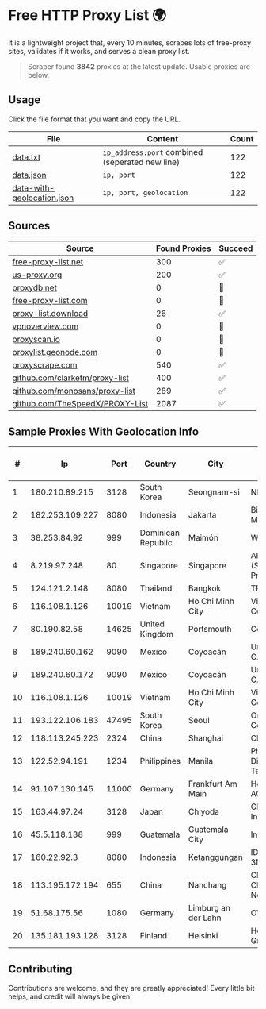 
# Free HTTP Proxy List 🌍

It is a lightweight project that, every 10 minutes, scrapes lots of free-proxy sites, validates if it works, and serves a clean proxy list.


> Scraper found **3842** proxies at the latest update. Usable proxies are below.

## Usage

Click the file format that you want and copy the URL.


|File|Content|Count|
|----|-------|-----|
|[data.txt](https://raw.githubusercontent.com/themiralay/Proxy-List-World/master/data.txt)|`ip_address:port` combined (seperated new line)|122|
|[data.json](https://raw.githubusercontent.com/themiralay/Proxy-List-World/master/data.json)|`ip, port`|122|
|[data-with-geolocation.json](https://raw.githubusercontent.com/themiralay/Proxy-List-World/master/data-with-geolocation.json)|`ip, port, geolocation`|122|

## Sources

|Source|Found Proxies|Succeed|
|------|-------------|-------|
|[free-proxy-list.net](https://free-proxy-list.net)|300|✅|
|[us-proxy.org](https://www.us-proxy.org)|200|✅|
|[proxydb.net](http://proxydb.net)|0|🚫|
|[free-proxy-list.com](https://free-proxy-list.com/?page=&port=&type%5B%5D=http&type%5B%5D=https&up_time=0&search=Search)|0|🚫|
|[proxy-list.download](https://www.proxy-list.download/HTTP)|26|✅|
|[vpnoverview.com](https://vpnoverview.com/privacy/anonymous-browsing/free-proxy-servers)|0|🚫|
|[proxyscan.io](https://www.proxyscan.io)|0|🚫|
|[proxylist.geonode.com](https://proxylist.geonode.com/api/proxy-list?limit=300&page=1&sort_by=lastChecked&sort_type=desc&protocols=http,https)|0|🚫|
|[proxyscrape.com](https://api.proxyscrape.com/v2/?request=displayproxies&protocol=http&timeout=10000&country=all&ssl=all&anonymity=all)|540|✅|
|[github.com/clarketm/proxy-list](https://raw.githubusercontent.com/clarketm/proxy-list/master/proxy-list-raw.txt)|400|✅|
|[github.com/monosans/proxy-list](https://raw.githubusercontent.com/monosans/proxy-list/main/proxies/http.txt)|289|✅|
|[github.com/TheSpeedX/PROXY-List](https://raw.githubusercontent.com/TheSpeedX/PROXY-List/master/http.txt)|2087|✅|


## Sample Proxies With Geolocation Info

|#|Ip|Port|Country|City|Internet Service Provider|
|-|--|----|-------|----|-------------------------|
|1|180.210.89.215|3128|South Korea|Seongnam-si|NHNCLOUD|
|2|182.253.109.227|8080|Indonesia|Jakarta|Biznet Metronet|
|3|38.253.84.92|999|Dominican Republic|Maimón|WIMAS, S.R.L.|
|4|8.219.97.248|80|Singapore|Singapore|Alibaba Cloud (Singapore) Private Limited|
|5|124.121.2.148|8080|Thailand|Bangkok|TRUEBB|
|6|116.108.1.126|10019|Vietnam|Ho Chi Minh City|Viettel Corporation|
|7|80.190.82.58|14625|United Kingdom|Portsmouth|Contabo GmbH|
|8|189.240.60.162|9090|Mexico|Coyoacán|Uninet S.A. de C.V.|
|9|189.240.60.172|9090|Mexico|Coyoacán|Uninet S.A. de C.V.|
|10|116.108.1.126|10019|Vietnam|Ho Chi Minh City|Viettel Corporation|
|11|193.122.106.183|47495|South Korea|Seoul|Oracle Corporation|
|12|118.113.245.223|2324|China|Shanghai|Chinanet|
|13|122.52.94.191|1234|Philippines|Manila|Philippine Long Distance Telephone Co.|
|14|91.107.130.145|11000|Germany|Frankfurt Am Main|Hetzner Online AG|
|15|163.44.97.24|3128|Japan|Chiyoda|GMO Internet, Inc|
|16|45.5.118.138|999|Guatemala|Guatemala City|Infinitum S.A.|
|17|160.22.92.3|8080|Indonesia|Ketanggungan|IDNIC-3MEDIASOLUSI|
|18|113.195.172.194|655|China|Nanchang|China Unicom CHINA169 Network|
|19|51.68.175.56|1080|Germany|Limburg an der Lahn|OVH SAS|
|20|135.181.193.128|3128|Finland|Helsinki|Hetzner Online GmbH|



## Contributing

Contributions are welcome, and they are greatly appreciated! Every
little bit helps, and credit will always be given.

